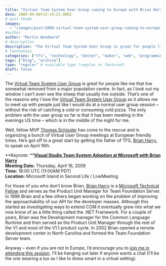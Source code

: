 ```yaml
---
title: "Virtual Team System User Group coming to Europe with Brian Harry"
date: 2009-04-08T13:14:21.000Z
# post thumb
images:
  - "/images/post/2009-virtual-team-system-user-group-coming-to-europe-with-brian-harry.jpg"
#author
author: "Martin Woodward"
# description
description: "The Virtual Team System User Group is great for people like me that live somewhat removed from a major population centre."
# Taxonomies
categories: ["tfs", "technology", "dotnet", "maker", "web", "programming", "personal"]
tags: ["blog", "archive"]
type: "regular" # available type (regular or featured)
draft: false
---
```

The [Virtual Team System User Group](http://www.tsug-ve.com/) is great for people like me that live somewhat removed from a major population centre. In fact, as I look out my window I can’t even see the sheep that usually live outside. That’s one of the reasons why I love the [Virtual Team System User Group](http://www.tsug-ve.com/) as it allows me to meet up with people just like I would do at a normal user group session – without the risk of catching a cold or consuming cold pizza.  The only problem with the user group so far is that it has been meeting in the evenings US time – which is in the middle of the night for me.  

Well, fellow MVP [Thomas Schissler](http://www.artiso.com/ProBlog/) has come to the rescue and is organizing a bunch of Virtual User Group meetings at European friendly times. He’s got off to a great start by getting the father of TFS, [Brian Harry](http://blogs.msdn.com/bharry/), to speak on April 16th.  

**Keynote: **[**Visual Studio Team System Adoption at Microsoft with Brian Harry**](http://www.tsug-ve.com/)    
**Meeting Date:** Thursday, April 16, 2009    
**Time:** 18:00 UTC (11:00AM PDT)  
**Location:**  Microsoft Island in Second Life / LiveMeeting  

For those of you who don’t know Brian, [Brian Harry](http://blogs.msdn.com/bharry/) is a [Microsoft Technical Fellow](http://www.microsoft.com/presspass/exec/techfellow/harry/default.mspx) and serves as the Product Unit Manager for Team Foundation Server. In 1996 Brian and a few others began working on the problem of improving the approachability of our API for the developer masses.  Although this started as investigating ways to extend COM it eventually grew into what we now know of as a little thing called the .NET Framework. For a couple of years, Brian was the Development manager for the Common Language Runtime and then served as the Product Unit Manager through the rest of the V1 and most of the V1.1 product cycle.  In 2002 Brian opened a remote development center in North Carolina and formed the Team Foundation Server team.  

Anyway – even if you are not in Europe, I’d encourage you to [join me in attending this session](http://www.tsug-ve.com/).  I’ll be hanging out later if anyone wants a chat (I’ll be the one wearing a tux as I like to dress smart in a virtual setting).
